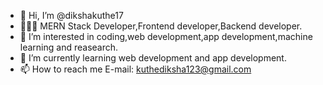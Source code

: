 - 👋 Hi, I’m @dikshakuthe17
- 👩🏻‍💻 MERN Stack Developer,Frontend developer,Backend developer.
- 👀 I’m interested in coding,web development,app development,machine learning and reasearch.
- 🌱 I’m currently learning web development and app development.
- 📫 How to reach me E-mail: kuthediksha123@gmail.com

<!---
dikshakuthe17/dikshakuthe17 is a ✨ special ✨ repository because its `README.md` (this file) appears on your GitHub profile.
You can click the Preview link to take a look at your changes.
--->
